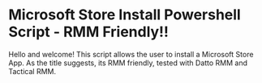 # Microsoft Store Install Powershell Script - RMM Friendly!!

Hello and welcome!
This script allows the user to install a Microsoft Store App. As the title suggests, its RMM friendly, tested with Datto RMM and Tactical RMM.
